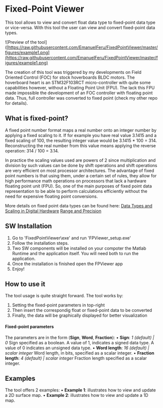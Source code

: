 # Fixed-Point Viewer

This tool allows to view and convert float data type to fixed-point data type or vice-versa. With this tool the user can view and convert fixed-point data types.

![Preview of the tool]([https://raw.githubusercontent.com/EmanuelFeru/FixedPointViewer/master/figures/example1.png](https://raw.githubusercontent.com/EmanuelFeru/FixedPointViewer/master/figures/example1.png)
 
The creation of this tool was triggered by my developments on Field Oriented Control (FOC) for stock hoverboards BLDC motors. The hoverboard heart is an STM32F103RCT micro-controller with quite some capabilities however, without a Floating Point Unit (FPU). The lack this FPU made impossible the development of an FOC controller with floating point data. Thus, full controller was converted to fixed point (check my other repo for details).

## What is fixed-point?

A fixed point number format maps a real number onto an integer number by applying a fixed scaling to it. If for example you have real value 3.1415 and a fixed scaling of 100, the resulting integer value would be 3.1415 * 100 = 314. Reconstructing the real number from this value means applying the reverse operation: 314 / 100 = 3.14.

In practice the scaling values used are powers of 2 since multiplication and division by such values can be done by shift operations and shift operations are very efficient on most processor architectures. The advantage of fixed point numbers is that using them, under a certain set of rules, they allow for high performance math operations on processors that lack a hardware floating point unit (FPU). So, one of the main purposes of fixed point data representation to be able to perform calculations efficiently without the need for expensive floating point conversions.

More details on fixed point data types can be found here:
[Data Types and Scaling in Digital Hardware](https://nl.mathworks.com/help/fixedpoint/ug/data-types-and-scaling-in-digital-hardware.html)
[Range and Precision](https://nl.mathworks.com/help/fixedpoint/ug/range-and-precision.html)


## SW Installation

1. Go to 'FixedPointViewer\exe' and run 'FPViewer_setup.exe'
2. Follow the installation steps. 
3. Two SW components will be installed on your compoter the Matlab Runtime and the application itself. You will need both to run the application.
4. Once the installation is finished open the FPViewer app
5. Enjoy!


## How to use it

The tool usage is quite straight forward.  The tool works by:
1. Setting the fixed-point parameters in top-right
2. Then insert the correspondig float or fixed-point data to be converted
3. Finally, the data will be graphically displayed for better visualization

#### Fixed-point parameters
The parameters are in the form (**Sign**, **Word**, **Fraction**):
• **Sign**: *1 (default) | 0*
 Sign specified as a boolean. A value of 1, indicates a signed data type. A value of 0 indicates an unsigned data type.
• **Word length**: *16 (default) | scalar integer*
Word length, in bits, specified as a scalar integer.
• **Fraction length**: *4 (default) | scalar integer*
Fraction length specified as a scalar integer.

## Examples

The tool offers 2 examples:
 • **Example 1**: illustrates how to view and update a 2D surface map.
 • **Example 2**: illustrates how to view and update a 1D map.

